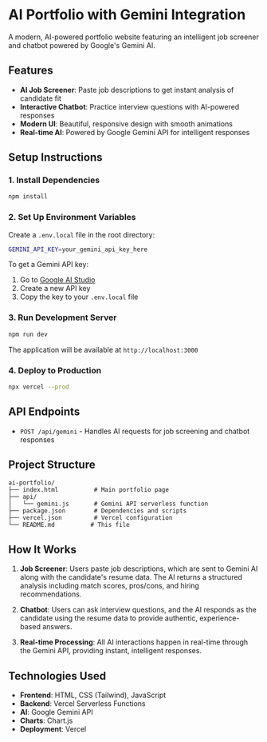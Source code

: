 # AI Portfolio with Gemini Integration

A modern, AI-powered portfolio website featuring an intelligent job screener and chatbot powered by Google's Gemini AI.

## Features

- **AI Job Screener**: Paste job descriptions to get instant analysis of candidate fit
- **Interactive Chatbot**: Practice interview questions with AI-powered responses
- **Modern UI**: Beautiful, responsive design with smooth animations
- **Real-time AI**: Powered by Google Gemini API for intelligent responses

## Setup Instructions

### 1. Install Dependencies

```bash
npm install
```

### 2. Set Up Environment Variables

Create a `.env.local` file in the root directory:

```bash
GEMINI_API_KEY=your_gemini_api_key_here
```

To get a Gemini API key:
1. Go to [Google AI Studio](https://makersuite.google.com/app/apikey)
2. Create a new API key
3. Copy the key to your `.env.local` file

### 3. Run Development Server

```bash
npm run dev
```

The application will be available at `http://localhost:3000`

### 4. Deploy to Production

```bash
npx vercel --prod
```

## API Endpoints

- `POST /api/gemini` - Handles AI requests for job screening and chatbot responses

## Project Structure

```
ai-portfolio/
├── index.html          # Main portfolio page
├── api/
│   └── gemini.js       # Gemini API serverless function
├── package.json        # Dependencies and scripts
├── vercel.json         # Vercel configuration
└── README.md          # This file
```

## How It Works

1. **Job Screener**: Users paste job descriptions, which are sent to Gemini AI along with the candidate's resume data. The AI returns a structured analysis including match scores, pros/cons, and hiring recommendations.

2. **Chatbot**: Users can ask interview questions, and the AI responds as the candidate using the resume data to provide authentic, experience-based answers.

3. **Real-time Processing**: All AI interactions happen in real-time through the Gemini API, providing instant, intelligent responses.

## Technologies Used

- **Frontend**: HTML, CSS (Tailwind), JavaScript
- **Backend**: Vercel Serverless Functions
- **AI**: Google Gemini API
- **Charts**: Chart.js
- **Deployment**: Vercel 